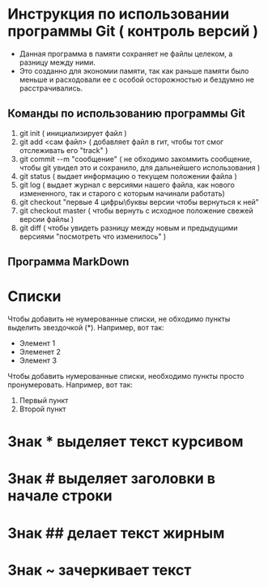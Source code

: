 # Инструкция по использовании программы Git ( контроль версий )

* Данная программа в памяти сохраняет не файлы целеком, а разницу между ними.
* Это созданно для экономии памяти, так как раньше памяти было меньше и расходовали ее с особой осторожностью и бездумно не расстрачивались. 

## Команды по использованию программы Git ##
1. git init ( инициализирует файл )
2. git add <сам файл> ( добавляет файл в гит, чтобы тот смог отслеживать его "track" )
3. git commit --m "сообщение" ( не обходимо закоммить сообщение, чтобы git увидел это и сохранило, для дальнейшего использования )
4. git status ( выдает информацию о текущем положении файла )
5. git log ( выдает журнал с версиями нашего файла, как нового измененного, так и старого с которым начинали работать)
6. git checkout "первые 4 цифры\буквы версии чтобы вернуться к ней"
7. git checkout master ( чтобы вернуть с исходное положение свежей версии файлы )
8. git diff ( чтобы увидеть разницу между новым и предыдущими версиями "посмотреть что изменилось" )

## Программа MarkDown ##

# Списки

Чтобы добавить не нумерованные списки, не обходимо пункты выделить звездочкой (*).
Например, вот так:
* Элемент 1
* Элеменет 2
* Элемент 3

Чтобы добавить нумерованные списки, необходимо пункты просто пронумеровать.
Например, вот так:
1. Первый пункт
2. Второй пункт 


# Знак * выделяет текст курсивом
# Знак # выделяет заголовки в начале строки 
# Знак ## делает текст жирным
# Знак ~ зачеркивает текст  